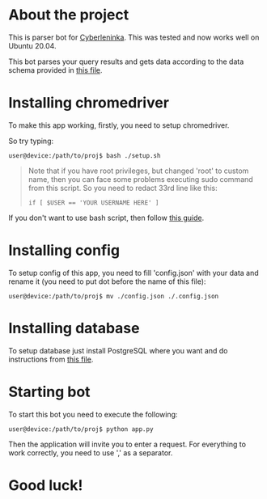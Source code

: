 # About the project

This is parser bot for [Cyberleninka](https://cyberleninka.ru/). This was tested and now works well on Ubuntu 20.04.


This bot parses your query results and gets data according to the data schema 
provided in [this file](https://github.com/Lembutt/myfirstparser/blob/stable/db_source/source/tables.sql).

# Installing chromedriver
To make this app working, firstly, you need to setup chromedriver.

So try typing:

```
user@device:/path/to/proj$ bash ./setup.sh
```
> 
>Note that if you have root privileges, but changed 'root' to custom name, 
> then you can face some problems executing sudo command from this script. So
> you need to redact 33rd line like this:
> 
> ```
> if [ $USER == 'YOUR USERNAME HERE' ]
> ```

If you don't want to use bash script, then follow 
[this guide](https://tecadmin.net/setup-selenium-chromedriver-on-ubuntu/).

# Installing config
To setup config of this app, you need to fill 'config.json' with your data and rename it 
(you need to put dot before the name of this file):

```
user@device:/path/to/proj$ mv ./config.json ./.config.json
```


# Installing database
To setup database just install PostgreSQL where you want and do instructions from 
[this file](https://github.com/Lembutt/myfirstparser/blob/main/db_source/before_start.sql).

# Starting bot
To start this bot you need to execute the following:
```
user@device:/path/to/proj$ python app.py
```

Then the application will invite you to enter a request. 
For everything to work correctly, you need to use ',' as a separator.

# Good luck!